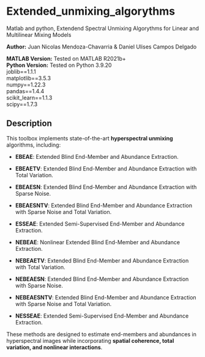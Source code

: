 # Extended_unmixing_algorythms
Matlab and python, Extendend Spectral Unmixing Algorythms for Linear and Multilinear Mixing Models 

**Author:** Juan Nicolas Mendoza-Chavarria & Daniel Ulises Campos Delgado  

**MATLAB Version:** Tested on MATLAB R2021b+  
**Python Version:** Tested on Python 3.9.20  
joblib==1.1.1  
matplotlib==3.5.3  
numpy==1.22.3  
pandas==1.4.4  
scikit_learn==1.1.3  
scipy==1.7.3



##  Description
This toolbox implements state-of-the-art **hyperspectral unmixing** algorithms, including:
- **EBEAE**: Extended Blind End-Member and Abundance Extraction.
- **EBEAETV**: Extended Blind End-Member and Abundance Extraction with Total Variation.
- **EBEAESN**: Extended Blind End-Member and Abundance Extraction with Sparse Noise.
- **EBEAESNTV**: Extended Blind End-Member and Abundance Extraction with Sparse Noise and Total Variation.
- **ESSEAE**: Extended Semi-Supervised End-Member and Abundance Extraction.

- **NEBEAE**: Nonlinear Extended Blind End-Member and Abundance Extraction.
- **NEBEAETV**: Extended Blind End-Member and Abundance Extraction with Total Variation.
- **NEBEAESN**: Extended Blind End-Member and Abundance Extraction with Sparse Noise.
- **NEBEAESNTV**: Extended Blind End-Member and Abundance Extraction with Sparse Noise and Total Variation.
- **NESSEAE**: Extended Semi-Supervised End-Member and Abundance Extraction.

These methods are designed to estimate end-members and abundances in hyperspectral images while incorporating **spatial coherence, total variation, and nonlinear interactions**.
